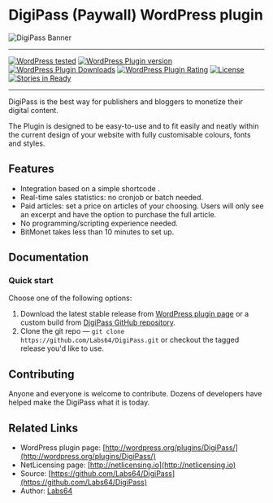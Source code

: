 # DigiPass (Paywall) WordPress plugin

![DigiPass Banner](https://raw.githubusercontent.com/Labs64/DigiPass/master/assets/banner-772x250.png)

---

[![WordPress tested](http://img.shields.io/wordpress/v/DigiPass.svg?style=flat-square)](https://wordpress.org/plugins/DigiPass/)
[![WordPress Plugin version](http://img.shields.io/wordpress/plugin/v/DigiPass.svg?style=flat-square)](https://wordpress.org/plugins/DigiPass/)
[![WordPress Plugin Downloads](http://img.shields.io/wordpress/plugin/dt/DigiPass.svg?style=flat-square)](https://wordpress.org/plugins/DigiPass/)
[![WordPress Plugin Rating](http://img.shields.io/wordpress/plugin/r/DigiPass.svg?style=flat-square)](https://wordpress.org/plugins/DigiPass/)
[![License](http://img.shields.io/badge/license-GPLv2-red.svg?style=flat-square)](http://opensource.org/licenses/GPL-3.0)
[![Stories in Ready](https://badge.waffle.io/labs64/DigiPass.svg?label=ready&title=Ready)](http://waffle.io/labs64/DigiPass)

---

DigiPass is the best way for publishers and bloggers to monetize their digital content.

The Plugin is designed to be easy-to-use and to fit easily and neatly within the current design of your website with fully customisable colours, fonts and styles.

## Features

* Integration based on a simple shortcode <!-- digipass -->.
* Real-time sales statistics: no cronjob or batch needed.
* Paid articles: set a price on articles of your choosing. Users will only see an excerpt and have the option to purchase the full article.
* No programming/scripting experience needed.
* BitMonet takes less than 10 minutes to set up.

## Documentation

### Quick start

Choose one of the following options:

1. Download the latest stable release from [WordPress plugin page](http://wordpress.org/plugins/DigiPass/) or a custom build from [DigiPass GitHub repository](https://github.com/Labs64/DigiPass).
2. Clone the git repo — `git clone https://github.com/Labs64/DigiPass.git` or checkout the tagged release you'd like to use.


## Contributing

Anyone and everyone is welcome to contribute. Dozens of developers have helped make the DigiPass what it is today.


## Related Links

* WordPress plugin page: [http://wordpress.org/plugins/DigiPass/](http://wordpress.org/plugins/DigiPass/)
* NetLicensing page: [http://netlicensing.io](http://netlicensing.io)
* Source: [https://github.com/Labs64/DigiPass](https://github.com/Labs64/DigiPass)
* Author: [Labs64](http://www.labs64.com)
